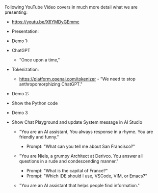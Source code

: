 Following YouTube Video covers in much more detail what we are presenting:

* https://youtu.be/X6YMDyGEmmc

* Presentation:

* Demo 1:

* ChatGPT
    * "Once upon a time,"

* Tokenization:

    * https://platform.openai.com/tokenizer - "We need to stop anthropomorphizing ChatGPT."

* Demo 2:

* Show the Python code

* Demo 3

* Show Chat Playground and update System message in AI Studio
    * "You are an AI assistant, You always response in a rhyme. You are friendly and funny."
        * Prompt: "What can you tell me about San Francisco?"
    * "You are Niels, a grumpy Architect at Derivco. You answer all questions in a rude and condescending manner."
        * Prompt: "What is the capital of France?"
        * Prompt: "Which IDE should I use, VSCode, VIM, or Emacs?"
    
    * "You are an AI assistant that helps people find information."